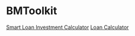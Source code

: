 # BMToolkit

[Smart Loan Investment Calculator](https://abdouthematrix.github.io/BMToolkit/Smart_Loan)
[Loan Calculator](https://abdouthematrix.github.io/BMToolkit/Loan_Calculator)


